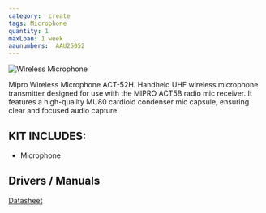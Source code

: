 ```yaml
---
category:  create
tags: Microphone
quantity: 1
maxLoan: 1 week
aaunumbers:  AAU25052
---
```

![Wireless Microphone](https://www.mipro.com.my/file/mipro/mipro_act52h.jpg)

Mipro Wireless Microphone ACT-52H. Handheld UHF wireless microphone transmitter designed for use with the MIPRO ACT5B radio mic receiver. It features a high-quality MU80 cardioid condenser mic capsule, ensuring clear and focused audio capture.
## KIT INCLUDES:
-  Microphone

## Drivers / Manuals
[Datasheet](https://www.mipro.com.my/file/mipro/mipro_act52h_spec.pdf)



